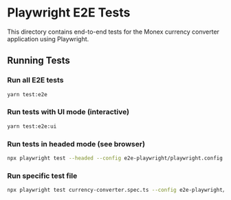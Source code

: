 # Playwright E2E Tests

This directory contains end-to-end tests for the Monex currency converter application using Playwright.

## Running Tests

### Run all E2E tests

```bash
yarn test:e2e
```

### Run tests with UI mode (interactive)

```bash
yarn test:e2e:ui
```

### Run tests in headed mode (see browser)

```bash
npx playwright test --headed --config e2e-playwright/playwright.config.js
```

### Run specific test file

```bash
npx playwright test currency-converter.spec.ts --config e2e-playwright/playwright.config.js
```
